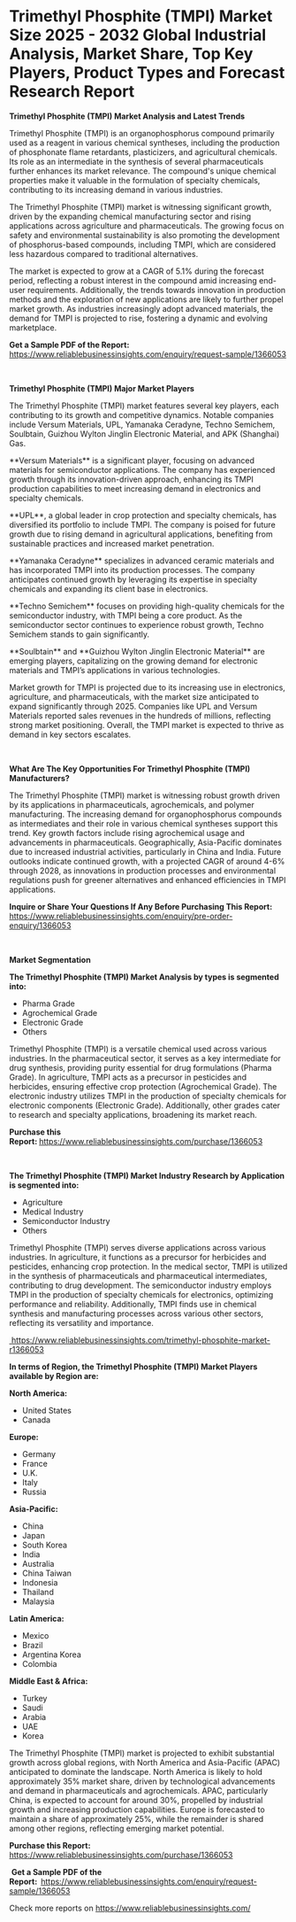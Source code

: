 <p><h1>Trimethyl Phosphite (TMPI) Market Size 2025 - 2032 Global Industrial Analysis, Market Share, Top Key Players, Product Types and Forecast Research Report</h1></p><p><strong>Trimethyl Phosphite (TMPI) Market Analysis and Latest Trends</strong></p>
<p><p>Trimethyl Phosphite (TMPI) is an organophosphorus compound primarily used as a reagent in various chemical syntheses, including the production of phosphonate flame retardants, plasticizers, and agricultural chemicals. Its role as an intermediate in the synthesis of several pharmaceuticals further enhances its market relevance. The compound's unique chemical properties make it valuable in the formulation of specialty chemicals, contributing to its increasing demand in various industries.</p><p>The Trimethyl Phosphite (TMPI) market is witnessing significant growth, driven by the expanding chemical manufacturing sector and rising applications across agriculture and pharmaceuticals. The growing focus on safety and environmental sustainability is also promoting the development of phosphorus-based compounds, including TMPI, which are considered less hazardous compared to traditional alternatives.</p><p>The market is expected to grow at a CAGR of 5.1% during the forecast period, reflecting a robust interest in the compound amid increasing end-user requirements. Additionally, the trends towards innovation in production methods and the exploration of new applications are likely to further propel market growth. As industries increasingly adopt advanced materials, the demand for TMPI is projected to rise, fostering a dynamic and evolving marketplace.</p></p>
<p><strong>Get a Sample PDF of the Report:&nbsp;</strong> <a href="https://www.reliablebusinessinsights.com/enquiry/request-sample/1366053?utm_campaign=2174&utm_medium=2&utm_source=Github&utm_content=ia&utm_term=01022025&utm_id=trimethyl-phosphite-tmpi">https://www.reliablebusinessinsights.com/enquiry/request-sample/1366053</a></p>
<p>&nbsp;</p>
<p><strong>Trimethyl Phosphite (TMPI) Major Market Players</strong></p>
<p><p>The Trimethyl Phosphite (TMPI) market features several key players, each contributing to its growth and competitive dynamics. Notable companies include Versum Materials, UPL, Yamanaka Ceradyne, Techno Semichem, Soulbtain, Guizhou Wylton Jinglin Electronic Material, and APK (Shanghai) Gas.</p><p>**Versum Materials** is a significant player, focusing on advanced materials for semiconductor applications. The company has experienced growth through its innovation-driven approach, enhancing its TMPI production capabilities to meet increasing demand in electronics and specialty chemicals.</p><p>**UPL**, a global leader in crop protection and specialty chemicals, has diversified its portfolio to include TMPI. The company is poised for future growth due to rising demand in agricultural applications, benefiting from sustainable practices and increased market penetration.</p><p>**Yamanaka Ceradyne** specializes in advanced ceramic materials and has incorporated TMPI into its production processes. The company anticipates continued growth by leveraging its expertise in specialty chemicals and expanding its client base in electronics.</p><p>**Techno Semichem** focuses on providing high-quality chemicals for the semiconductor industry, with TMPI being a core product. As the semiconductor sector continues to experience robust growth, Techno Semichem stands to gain significantly.</p><p>**Soulbtain** and **Guizhou Wylton Jinglin Electronic Material** are emerging players, capitalizing on the growing demand for electronic materials and TMPI’s applications in various technologies.</p><p>Market growth for TMPI is projected due to its increasing use in electronics, agriculture, and pharmaceuticals, with the market size anticipated to expand significantly through 2025. Companies like UPL and Versum Materials reported sales revenues in the hundreds of millions, reflecting strong market positioning. Overall, the TMPI market is expected to thrive as demand in key sectors escalates.</p></p>
<p>&nbsp;</p>
<p><strong>What Are The Key Opportunities For Trimethyl Phosphite (TMPI) Manufacturers?</strong></p>
<p><p>The Trimethyl Phosphite (TMPI) market is witnessing robust growth driven by its applications in pharmaceuticals, agrochemicals, and polymer manufacturing. The increasing demand for organophosphorus compounds as intermediates and their role in various chemical syntheses support this trend. Key growth factors include rising agrochemical usage and advancements in pharmaceuticals. Geographically, Asia-Pacific dominates due to increased industrial activities, particularly in China and India. Future outlooks indicate continued growth, with a projected CAGR of around 4-6% through 2028, as innovations in production processes and environmental regulations push for greener alternatives and enhanced efficiencies in TMPI applications.</p></p>
<p><strong>Inquire or Share Your Questions If Any Before Purchasing This Report:</strong> <a href="https://www.reliablebusinessinsights.com/enquiry/pre-order-enquiry/1366053?utm_campaign=2174&utm_medium=2&utm_source=Github&utm_content=ia&utm_term=01022025&utm_id=trimethyl-phosphite-tmpi">https://www.reliablebusinessinsights.com/enquiry/pre-order-enquiry/1366053</a></p>
<p>&nbsp;</p>
<p><strong>Market Segmentation</strong></p>
<p><strong>The Trimethyl Phosphite (TMPI) Market Analysis by types is segmented into:</strong></p>
<p><ul><li>Pharma Grade</li><li>Agrochemical Grade</li><li>Electronic Grade</li><li>Others</li></ul></p>
<p><p>Trimethyl Phosphite (TMPI) is a versatile chemical used across various industries. In the pharmaceutical sector, it serves as a key intermediate for drug synthesis, providing purity essential for drug formulations (Pharma Grade). In agriculture, TMPI acts as a precursor in pesticides and herbicides, ensuring effective crop protection (Agrochemical Grade). The electronic industry utilizes TMPI in the production of specialty chemicals for electronic components (Electronic Grade). Additionally, other grades cater to research and specialty applications, broadening its market reach.</p></p>
<p><strong>Purchase this Report:&nbsp;</strong><a href="https://www.reliablebusinessinsights.com/purchase/1366053?utm_campaign=2174&utm_medium=2&utm_source=Github&utm_content=ia&utm_term=01022025&utm_id=trimethyl-phosphite-tmpi">https://www.reliablebusinessinsights.com/purchase/1366053</a></p>
<p>&nbsp;</p>
<p><strong>The Trimethyl Phosphite (TMPI) Market Industry Research by Application is segmented into:</strong></p>
<p><ul><li>Agriculture</li><li>Medical Industry</li><li>Semiconductor Industry</li><li>Others</li></ul></p>
<p><p>Trimethyl Phosphite (TMPI) serves diverse applications across various industries. In agriculture, it functions as a precursor for herbicides and pesticides, enhancing crop protection. In the medical sector, TMPI is utilized in the synthesis of pharmaceuticals and pharmaceutical intermediates, contributing to drug development. The semiconductor industry employs TMPI in the production of specialty chemicals for electronics, optimizing performance and reliability. Additionally, TMPI finds use in chemical synthesis and manufacturing processes across various other sectors, reflecting its versatility and importance.</p></p>
<p><a href="https://www.reliablebusinessinsights.com/trimethyl-phosphite-market-r1366053?utm_campaign=2174&utm_medium=2&utm_source=Github&utm_content=ia&utm_term=01022025&utm_id=trimethyl-phosphite-tmpi">&nbsp;https://www.reliablebusinessinsights.com/trimethyl-phosphite-market-r1366053</a></p>
<p><strong>In terms of Region, the Trimethyl Phosphite (TMPI) Market Players available by Region are:</strong></p>
<p>
    <p> <strong> North America: </strong>
        <ul>
            <li>United States</li>
            <li>Canada</li>
        </ul>
        </p> 
    <p> <strong> Europe: </strong>
        <ul>
            <li>Germany</li>
            <li>France</li>
            <li>U.K.</li>
            <li>Italy</li>
            <li>Russia</li>
        </ul>
        </p> 
    <p> <strong> Asia-Pacific: </strong>
        <ul>
            <li>China</li>
            <li>Japan</li>
            <li>South Korea</li>
            <li>India</li>
            <li>Australia</li>
            <li>China Taiwan</li>
            <li>Indonesia</li>
            <li>Thailand</li>
            <li>Malaysia</li>
        </ul>
        </p> 
    <p> <strong> Latin America: </strong>
        <ul>
            <li>Mexico</li>
            <li>Brazil</li>
            <li>Argentina Korea</li>
            <li>Colombia</li>
        </ul>
        </p> 
    <p> <strong> Middle East & Africa: </strong>
        <ul>
            <li>Turkey</li>
            <li>Saudi</li>
            <li>Arabia</li>
            <li>UAE</li>
            <li>Korea</li>
        </ul>
    </p>
    </p>
<p><p>The Trimethyl Phosphite (TMPI) market is projected to exhibit substantial growth across global regions, with North America and Asia-Pacific (APAC) anticipated to dominate the landscape. North America is likely to hold approximately 35% market share, driven by technological advancements and demand in pharmaceuticals and agrochemicals. APAC, particularly China, is expected to account for around 30%, propelled by industrial growth and increasing production capabilities. Europe is forecasted to maintain a share of approximately 25%, while the remainder is shared among other regions, reflecting emerging market potential.</p></p>
<p><strong>Purchase this Report: </strong><a href="https://www.reliablebusinessinsights.com/purchase/1366053?utm_campaign=2174&utm_medium=2&utm_source=Github&utm_content=ia&utm_term=01022025&utm_id=trimethyl-phosphite-tmpi">https://www.reliablebusinessinsights.com/purchase/1366053</a></p>
<p>&nbsp;<strong>Get a Sample PDF of the Report:&nbsp;&nbsp;</strong><a href="https://www.reliablebusinessinsights.com/enquiry/request-sample/1366053?utm_campaign=2174&utm_medium=2&utm_source=Github&utm_content=ia&utm_term=01022025&utm_id=trimethyl-phosphite-tmpi">https://www.reliablebusinessinsights.com/enquiry/request-sample/1366053</a></p>
<p><strong></strong></p>
<p>Check more reports on <a href="https://www.reliablebusinessinsights.com/?utm_campaign=2174&utm_medium=2&utm_source=Github&utm_content=ia&utm_term=01022025&utm_id=trimethyl-phosphite-tmpi">https://www.reliablebusinessinsights.com/</a></p>